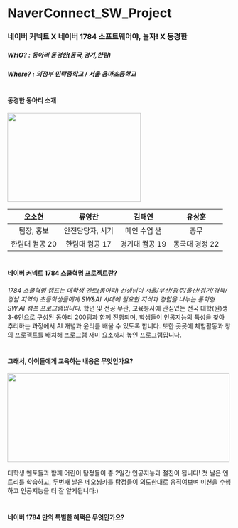 # NaverConnect_SW_Project
<div>
<h3> 네이버 커넥트 X 네이버 1784 소프트웨어야, 놀자! X 동경한 </h3>
<h5> WHO? : 동아리 동경한(동국,경기,한림) </h5>
<h5> Where? : 의정부 민락중학교 / 서울 용마초등학교 </h5>
</div>

# <h4> 동경한 동아리 소개 </h4>
<img src="https://user-images.githubusercontent.com/53892427/217449397-7c098fc5-e0d5-493a-a592-a7989eef818c.jpg" width="300" height = "200" >

|오소현|류영찬|김태연|유상훈|
|:---:|:---:|:---:|:---:|
|팀장, 홍보|안전담당자, 서기|메인 수업 쌤|총무|
|한림대 컴공 20|한림대 컴공 17|경기대 컴공 19|동국대 경정 22|

# <h4> 네이버 커넥트 1784 스쿨혁명 프로젝트란? </h4>
<p> <i>1784 스쿨혁명 캠프는 대학생 멘토(동아리) 선생님이 서울/부산/광주/울산/경기/경북/경남 지역의 초등학생들에게 SW&AI 시대에 필요한 지식과 경험을 나누는 통학형 SW·AI 캠프 프로그램입니다.</i> 학년 및 전공 무관, 교육봉사에 관심있는 전국 대학(원)생 3-6인으로 구성된 동아리 200팀과 함께 진행되며, 학생들이 인공지능의 특성을 찾아 추리하는 과정에서 AI 개념과 윤리를 배울 수 있도록 합니다. 또한 곳곳에 체험활동과 창의 프로젝트를 배치해 프로그램 재미 요소까지 높인 프로그램입니다. </p>

# <h4> 그래서, 아이들에게 교육하는 내용은 무엇인가요? </h4>
<img src=https://user-images.githubusercontent.com/53892427/217452269-13f4fac8-58f4-42d5-839f-c5b153b3b2e9.png width="500" height = "200" >
<p> 대학생 멘토들과 함께 어린이 탐정들이 총 2일간 인공지능과 절친이 됩니다! 첫 날은 엔트리를 학습하고, 두번째 날은 네오씽카를 탐정들이 의도한대로 움직여보며 미션을 수행하고 인공지능을 더 잘 알게됩니다:) </p>

# <h4> 네이버 1784 만의 특별한 혜택은 무엇인가요? </h4>
